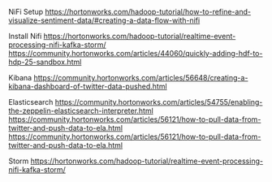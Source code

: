 NiFi Setup
https://hortonworks.com/hadoop-tutorial/how-to-refine-and-visualize-sentiment-data/#creating-a-data-flow-with-nifi

Install Nifi
https://hortonworks.com/hadoop-tutorial/realtime-event-processing-nifi-kafka-storm/
https://community.hortonworks.com/articles/44060/quickly-adding-hdf-to-hdp-25-sandbox.html

Kibana
https://community.hortonworks.com/articles/56648/creating-a-kibana-dashboard-of-twitter-data-pushed.html

Elasticsearch
https://community.hortonworks.com/articles/54755/enabling-the-zeppelin-elasticsearch-interpreter.html
https://community.hortonworks.com/articles/56121/how-to-pull-data-from-twitter-and-push-data-to-ela.html
https://community.hortonworks.com/articles/56121/how-to-pull-data-from-twitter-and-push-data-to-ela.html

Storm
https://hortonworks.com/hadoop-tutorial/realtime-event-processing-nifi-kafka-storm/
